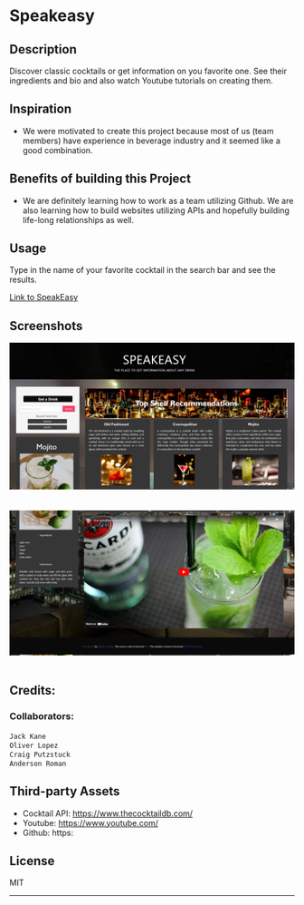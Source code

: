 # Speakeasy

## Description

Discover classic cocktails or get information on you favorite one. See their ingredients and bio and also watch Youtube tutorials on creating them.

## Inspiration

- We were motivated to create this project because most of us (team members) have experience in beverage industry and it seemed like a good combination. 

## Benefits of building this Project

- We are definitely learning how to work as a team utilizing Github. We are also learning how to build websites utilizing APIs and hopefully building life-long relationships as well.

## Usage

Type in the name of your favorite cocktail in the search bar and see the results.

[Link to SpeakEasy](https://jkanvision.github.io/The-SpeakEasy-Project/)

## Screenshots

![Password Generator Webpage Screenshot](./assets/Images/Speakeasy-Screenshot-1.png)
&nbsp;\
&nbsp;\
![Password Generator Webpage Screenshot](./assets/Images/Speakeasy-Screenshot-2.png)
&nbsp;



## Credits:

### Collaborators:
    Jack Kane
    Oliver Lopez
    Craig Putzstuck
    Anderson Roman

## Third-party Assets

- Cocktail API: https://www.thecocktaildb.com/
- Youtube:  https://www.youtube.com/
- Github: https:

## License

MIT

---
